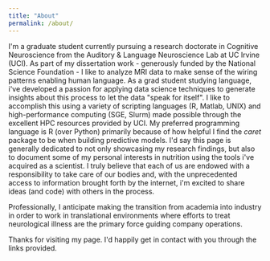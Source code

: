 ```yaml
---
title: "About"
permalink: /about/
---
```


I'm a graduate student currently pursuing a research doctorate in Cognitive Neuroscience from the Auditory & Language Neuroscience Lab at UC Irvine (UCI). As part of my dissertation work - generously funded by the National Science Foundation - I like to analyze MRI data to make sense of the wiring patterns enabling human language. As a grad student studying language, i've developed a passion for applying data science techniques to generate insights about this process to let the data "speak for itself". I like to accomplish this using a variety of scripting languages (R, Matlab, UNIX) and high-performance computing (SGE, Slurm) made possible through the excellent HPC resources provided by UCI. My preferred programming language is R (over Python) primarily because of how helpful I find the *caret* package to be when building predictive models. I'd say this page is generally dedicated to not only showcasing my research findings, but also to document some of my personal interests in nutrition using the tools i've acquired as a scientist. I truly believe that each of us are endowed with a responsibility to take care of our bodies and, with the unprecedented access to information brought forth by the internet, i'm excited to share ideas (and code) with others in the process.



Professionally, I anticipate making the transition from academia into industry in order to work in translational environments where efforts to treat neurological illness are the primary force guiding company operations.

Thanks for visiting my page. I'd happily get in contact with you through the links provided.
